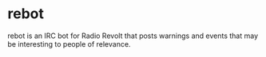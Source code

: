 # rebot

rebot is an IRC bot for Radio Revolt that posts warnings and events that may be interesting to people of relevance.
